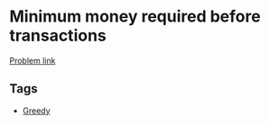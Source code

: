 # Minimum money required before transactions

[Problem link](https://leetcode.com/problems/minimum-money-required-before-transactions/)

## Tags

* [Greedy](/README.md#Greedy)
